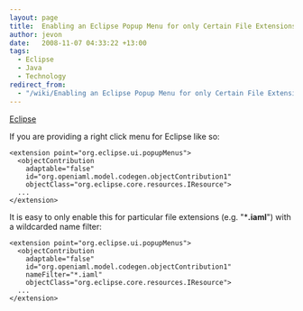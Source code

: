 ```yaml
---
layout: page
title:  Enabling an Eclipse Popup Menu for only Certain File Extensions
author: jevon
date:   2008-11-07 04:33:22 +13:00
tags:
  - Eclipse
  - Java
  - Technology
redirect_from:
  - "/wiki/Enabling an Eclipse Popup Menu for only Certain File Extensions"
---
```


[Eclipse](Eclipse.md)

If you are providing a right click menu for Eclipse like so:

```
<extension point="org.eclipse.ui.popupMenus">
  <objectContribution
    adaptable="false"
    id="org.openiaml.model.codegen.objectContribution1"
    objectClass="org.eclipse.core.resources.IResource">
  ...
</extension>
```

It is easy to only enable this for particular file extensions (e.g. "***.iaml**") with a wildcarded name filter:

```
<extension point="org.eclipse.ui.popupMenus">
  <objectContribution
    adaptable="false"
    id="org.openiaml.model.codegen.objectContribution1"
    nameFilter="*.iaml"
    objectClass="org.eclipse.core.resources.IResource">
  ...
</extension>
```
